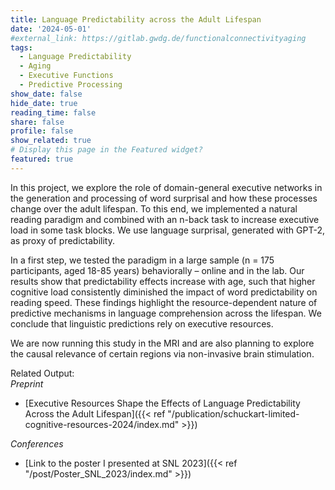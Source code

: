 ```yaml
---
title: Language Predictability across the Adult Lifespan
date: '2024-05-01'
#external_link: https://gitlab.gwdg.de/functionalconnectivityaging
tags:
  - Language Predictability
  - Aging
  - Executive Functions
  - Predictive Processing
show_date: false
hide_date: true
reading_time: false
share: false
profile: false
show_related: true
# Display this page in the Featured widget?
featured: true
---
```


In this project, we explore the role of domain-general executive networks in the generation and processing of word surprisal and how these processes change over the adult lifespan. To this end, we implemented a natural reading paradigm and combined with an n-back task to increase executive load in some task blocks. We use language surprisal, generated with GPT-2, as proxy of predictability.

In a first step, we tested the paradigm in a large sample (n = 175 participants, aged 18-85 years) behaviorally – online and in the lab. Our results show that predictability effects increase with age, such that higher cognitive load consistently diminished the impact of word predictability on reading speed. These findings highlight the resource-dependent nature of predictive mechanisms in language comprehension across the lifespan. We conclude that linguistic predictions rely on executive resources. 

We are now running this study in the MRI and are also planning to explore the causal relevance of certain regions via non-invasive brain stimulation.

Related Output:  
*Preprint*  
- [Executive Resources Shape the Effects of Language Predictability Across the Adult Lifespan]({{< ref "/publication/schuckart-limited-cognitive-resources-2024/index.md" >}})

*Conferences*  
- [Link to the poster I presented at SNL 2023]({{< ref "/post/Poster_SNL_2023/index.md" >}})
<!--more-->
